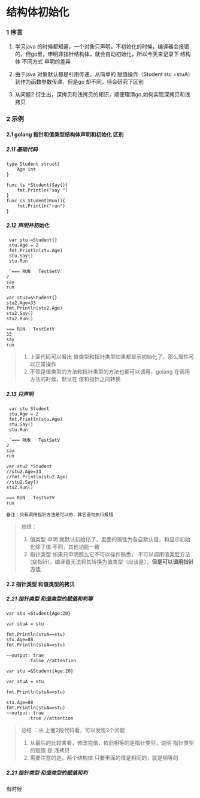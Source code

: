 # 结构体初始化
### 1 序言
1. 学习java 的时候都知道，一个对象只声明，不初始化的时候，编译器会报错的，但go里，申明非指针结构体，就会自动初始化，所以今天来记录下 结构体 不同方式 申明的差异

2. 由于java 对象默认都是引用传递，从简单的 赋值操作（Student stu =stuA）
到作为函数参数传递，但是go 却不同，待会研究下区别

3. 从问题2 衍生出，深拷贝和浅拷贝的知识，顺便理清go,如何实现深拷贝和浅拷贝
   



### 2 示例
#### 2.1 golang 指针和值类型结构体声明和初始化 区别
##### 2.11 基础代码
```
type Student struct{
    Age int 
}

func (s *Student)Say(){
    fmt.Println("say ")
}
func (s Student)Run(){
    fmt.Println("run")
}

```
##### 2.12  声明并初始化
```
 var stu =Student{}
 stu.Age = 2
 fmt.Println(stu.Age)
 stu.Say()
 stu.Run

 `=== RUN   TestSetV
2
say
run
```

 
```
var stu2=&Student{}
stu2.Age=33
fmt.Println(stu2.Age)
stu2.Say()
stu2.Run()

=== RUN   TestSetV
33
say
run
```
> 1. 上面代码可以看出 值类型和指针类型如果都显示初始化了，那么属性可以正常操作 
> 2. 不管是值类型的方法和指针类型的方法也都可以调用，golang 在调用方法的时候，默认在 值和指针之间转换
##### 2.13 只声明 


```
 var stu Student
 stu.Age = 2
 fmt.Println(stu.Age)
 stu.Say()
 stu.Run

 `=== RUN   TestSetV
2
say
run
```

 
```
var stu2 *Student
//stu2.Age=33
//fmt.Println(stu2.Age)
//stu2.Say()
stu2.Run()

=== RUN   TestSetV
run
```
`备注：只有调用指针方法是可以的，其它语句执行报错`

> 总结：
> 1. 值类型 申明 就默认初始化了，里面的属性为各自默认值，和显示初始化除了值 不同，其他功能一致
>  2. 指针类型 如果只申明那么它不可以操作熟悉，
> 不可以调用值类型方法(空指针)，编译器无法将其转换为值类型（应该是），**但是可以调用指针方法**


#### 2.2 指针类型 和值类型的拷贝
##### 2.21 指针类型 和值类型的赋值和判等
```
var stu =Student{Age:20}

var stuA = stu

fmt.Println(stuA==stu)
stu.Age=88
fmt.Println(stuA==stu)

~~output: true
        :false //attention
```

```
var stu =&Student{Age:20}

var stuA = stu

fmt.Println(stuA==stu)

stu.Age=88
fmt.Println(stuA==stu)
~~output: true
        :true //attention
```
> 总结 ：从 上面2段代码看，可以发现2个问题
>  1. 从最后的比较来看，修改完值，依旧相等的是指针类型，说明 指针类型的赋值 是 浅拷贝
>  2.  需要注意的是，两个结构体 只要里面的值是相同的，就是相等的




 
 ##### 2.21 指针类型 和值类型的赋值和判 
 有时候

















